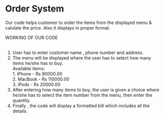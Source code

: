 # Order System <br>
 Our code helps customer to order the items from the displayed menu & calulate the price. Also it displays in proper format. <br>

WORKING OF OUR CODE <br> <br>

1) User has to enter customer name , phone number and address. <br>
2) The menu will be displayed where the user has to select how many items he/she has to buy.<br>
    Available items:<br>
        1. iPhone - Rs 90000.00 <br>
        2. MacBook - Rs 110000.00 <br>
        3. iPods - Rs 20000.00 <br>
3) After entering how many items to buy, the user is given a choice where he/she has to select the item number from the menu, then enter the quantity. <br>
4) Finally , the code will display a formatted bill which includes all the details.

